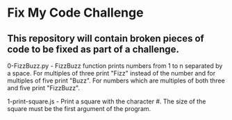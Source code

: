 # Fix My Code Challenge

## This repository will contain broken pieces of code to be fixed as part of a challenge.

0-FizzBuzz.py - FizzBuzz function prints numbers from 1 to n separated by a space. For multiples of three print "Fizz" instead of the number and for multiples of five print "Buzz". For numbers which are multiples of both three and five print "FizzBuzz".

1-print-square.js - Print a square with the character #. The size of the square must be the first argument of the program.
